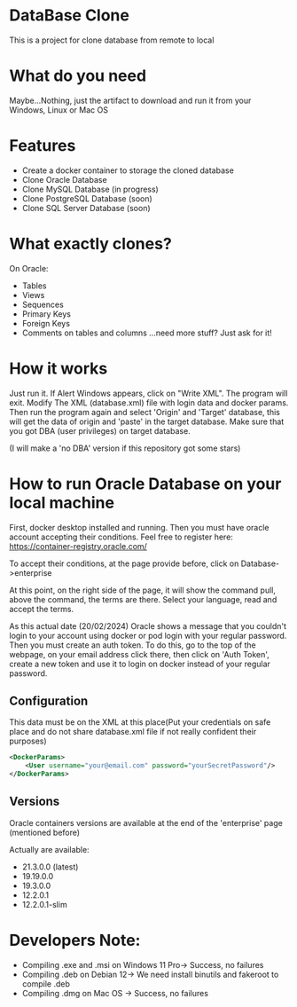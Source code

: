 # DataBase Clone
This is a project for clone database from remote to local

# What do you need
Maybe...Nothing, just the artifact to download and run it from your Windows, Linux or Mac OS

# Features
- Create a docker container to storage the cloned database
- Clone Oracle Database
- Clone MySQL Database (in progress)
- Clone PostgreSQL Database (soon)
- Clone SQL Server Database (soon)


# What exactly clones?
On Oracle:
- Tables
- Views
- Sequences
- Primary Keys
- Foreign Keys
- Comments on tables and columns
...need more stuff? Just ask for it!

# How it works
Just run it. If Alert Windows appears, click on "Write XML". The program will exit.
Modify The XML (database.xml) file with login data and docker params.
Then run the program again and select 'Origin' and 'Target' database, this will get the data of origin and
'paste' in the target database. Make sure that you got DBA (user privileges) on target database.

(I will make a 'no DBA' version if this repository got some stars)


# How to run Oracle Database on your local machine
First, docker desktop installed and running.
Then you must have oracle account accepting their conditions. Feel free to register here: https://container-registry.oracle.com/

To accept their conditions, at the page provide before, click on Database->enterprise

At this point, on the right side of the page, it will show the command pull, above the command, the terms are there.
Select your language, read and accept the terms.

As this actual date (20/02/2024) Oracle shows a message that you couldn't login to your account using docker or pod login
with your regular password. Then you must create an auth token. To do this, go to the top of the webpage, on your email address
click there, then click on 'Auth Token', create a new token and use it to login on docker instead of your regular password.

## Configuration
This data must be on the XML at this place(Put your credentials on safe place and do not share database.xml file if not really confident their purposes)
```xml
<DockerParams>
    <User username="your@email.com" password="yourSecretPassword"/>
</DockerParams>
```

## Versions
Oracle containers versions are available at the end of the 'enterprise' page (mentioned before)

Actually are available:
- 21.3.0.0 (latest)
- 19.19.0.0
- 19.3.0.0
- 12.2.0.1
- 12.2.0.1-slim

# Developers Note:
- Compiling .exe and .msi on Windows 11 Pro-> Success, no failures
- Compiling .deb on Debian 12-> We need install binutils and fakeroot to compile .deb
- Compiling .dmg on Mac OS -> Success, no failures